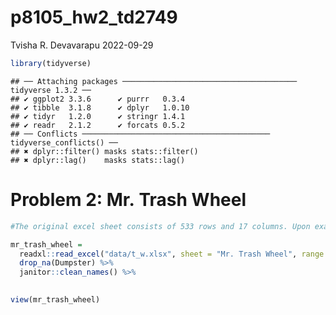 p8105_hw2_td2749
================
Tvisha R. Devavarapu
2022-09-29

``` r
library(tidyverse)
```

    ## ── Attaching packages ─────────────────────────────────────── tidyverse 1.3.2 ──
    ## ✔ ggplot2 3.3.6      ✔ purrr   0.3.4 
    ## ✔ tibble  3.1.8      ✔ dplyr   1.0.10
    ## ✔ tidyr   1.2.0      ✔ stringr 1.4.1 
    ## ✔ readr   2.1.2      ✔ forcats 0.5.2 
    ## ── Conflicts ────────────────────────────────────────── tidyverse_conflicts() ──
    ## ✖ dplyr::filter() masks stats::filter()
    ## ✖ dplyr::lag()    masks stats::lag()

# Problem 2: Mr. Trash Wheel

``` r
#The original excel sheet consists of 533 rows and 17 columns. Upon examination of the entire 'Mr. Trash Wheel' sheet, I have realized that NA cells in the 'Dumpster' column and the final 'Grand Total' row could be used to remove the associated rows in the process of creating a tidy/analysis-friendly sheet. By setting up a range, I have also excluded the last 3 columns as they contain only notes. 

mr_trash_wheel = 
  readxl::read_excel("data/t_w.xlsx", sheet = "Mr. Trash Wheel", range = "A2:N535", na = c("", "Grand Total")) %>%
  drop_na(Dumpster) %>%
  janitor::clean_names() %>%
  

view(mr_trash_wheel)
```
